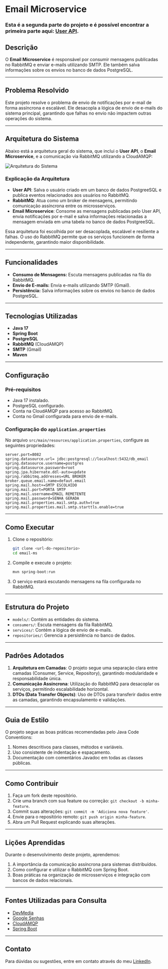 # Email Microservice

### Esta é a segunda parte do projeto e é possível encontrar a primeira parte aqui: [User API](https://github.com/exxardo/user-api).

## Descrição

O **Email Microservice** é responsável por consumir mensagens publicadas no RabbitMQ e enviar e-mails utilizando SMTP. Ele também salva informações sobre os envios no banco de dados PostgreSQL.

---

## Problema Resolvido

Este projeto resolve o problema de envio de notificações por e-mail de forma assíncrona e escalável. Ele desacopla a lógica de envio de e-mails do sistema principal, garantindo que falhas no envio não impactem outras operações do sistema.

---

## Arquitetura do Sistema

Abaixo está a arquitetura geral do sistema, que inclui o **User API**, o **Email Microservice**, e a comunicação via RabbitMQ utilizando a CloudAMQP:

![Arquitetura do Sistema](https://pplx-res.cloudinary.com/image/upload/v1737252173/user_uploads/QGQLRkWouVvyrVD/image.jpg)

### Explicação da Arquitetura

- **User API**: Salva o usuário criado em um banco de dados PostgreeSQL e publica eventos relacionados aos usuários no RabbitMQ.
- **RabbitMQ**: Atua como um broker de mensagens, permitindo comunicação assíncrona entre os microsserviços.
- **Email Microservice**: Consome as mensagens publicadas pelo User API, envia notificações por e-mail e salva informações relacionadas a mensagem enviada em uma tabela no banco de dados PostgreeSQL.

Essa arquitetura foi escolhida por ser desacoplada, escalável e resiliente a falhas. O uso do RabbitMQ permite que os serviços funcionem de forma independente, garantindo maior disponibilidade.

---

## Funcionalidades

- **Consumo de Mensagens:** Escuta mensagens publicadas na fila do RabbitMQ.
- **Envio de E-mails:** Envia e-mails utilizando SMTP (Gmail).
- **Persistência:** Salva informações sobre os envios no banco de dados PostgreSQL.

---

## Tecnologias Utilizadas

- **Java 17**
- **Spring Boot**
- **PostgreSQL**
- **RabbitMQ** (CloudAMQP)
- **SMTP** (Gmail)
- **Maven**

---

## Configuração

### Pré-requisitos

- Java 17 instalado.
- PostgreSQL configurado.
- Conta na CloudAMQP para acesso ao RabbitMQ.
- Conta no Gmail configurada para envio de e-mails.

### Configuração do `application.properties`

No arquivo `src/main/resources/application.properties`, configure as seguintes propriedades:

```properties
server.port=8082
spring.datasource.url= jdbc:postgresql://localhost:5432/db_email
spring.datasource.username=postgres
spring.datasource.password=root
spring.jpa.hibernate.ddl-auto=update
spring.rabbitmq.addresses=URL BROKER
broker.queue.email.name=defaut.email
spring.mail.host+=SMTP ESCOLHIDO
spring.mail.port=PORTA SMTP
spring.mail.username=EMAIL REMETENTE
spring.mail.password=SENHA GERADA
spring.mail.properties.mail.smtp.auth=true
spring.mail.properties.mail.smtp.starttls.enable=true
```

---

## Como Executar

1. Clone o repositório:

   ```bash
   git clone <url-do-repositorio>
   cd email-ms
   ```

2. Compile e execute o projeto:

   ```bash
   mvn spring-boot:run
   ```

3. O serviço estará escutando mensagens na fila configurada no RabbitMQ.

---

## Estrutura do Projeto

- `models/`: Contém as entidades do sistema.
- `consumers/`: Escuta mensagens da fila RabbitMQ.
- `services/`: Contém a lógica de envio de e-mails.
- `repositories/`: Gerencia a persistência no banco de dados.

---

## Padrões Adotados

1. **Arquitetura em Camadas**: O projeto segue uma separação clara entre camadas (Consumer, Service, Repository), garantindo modularidade e responsabilidade única.
2. **Comunicação Assíncrona**: Utilização do RabbitMQ para desacoplar os serviços, permitindo escalabilidade horizontal.
3. **DTOs (Data Transfer Objects)**: Uso de DTOs para transferir dados entre as camadas, garantindo encapsulamento e validações.

---

## Guia de Estilo

O projeto segue as boas práticas recomendadas pelo Java Code Conventions:
1. Nomes descritivos para classes, métodos e variáveis.
2. Uso consistente de indentação e espaçamento.
3. Documentação com comentários Javadoc em todas as classes públicas.

---

## Como Contribuir

1. Faça um fork deste repositório.
2. Crie uma branch com sua feature ou correção: `git checkout -b minha-feature`.
3. Commit suas alterações: `git commit -m 'Adiciona nova feature'`.
4. Envie para o repositório remoto: `git push origin minha-feature`.
5. Abra um Pull Request explicando suas alterações.

---

## Lições Aprendidas

Durante o desenvolvimento deste projeto, aprendemos:
1. A importância da comunicação assíncrona para sistemas distribuídos.
2. Como configurar e utilizar o RabbitMQ com Spring Boot.
3. Boas práticas na organização de microsserviços e integração com bancos de dados relacionais.

---

## Fontes Utilizadas para Consulta

- [DevMedia](https://www.devmedia.com.br/conheca-o-spring-transactional-annotations/32472)
- [Google Senhas](https://support.google.com/accounts/answer/185833)
- [CloudAMQP](https://www.cloudamqp.com/blog/part4-rabbitmq-for-beginners-exchanges-routing-keys-bindings.html)
- [Spring Boot](https://docs.spring.io/spring-boot/index.html)

---

## Contato

Para dúvidas ou sugestões, entre em contato através do meu [LinkedIn](https://www.linkedin.com/in/eduardoramiro).
